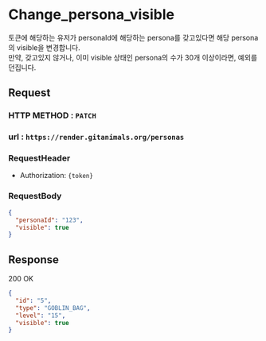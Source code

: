# Change_persona_visible

토큰에 해당하는 유저가 personaId에 해당하는 persona를 갖고있다면 해당 persona의 visible을 변경합니다.   
만약, 갖고있지 않거나, 이미 visible 상태인 persona의 수가 30개 이상이라면, 예외를 던집니다.

## Request
### HTTP METHOD : `PATCH`
### url : `https://render.gitanimals.org/personas`
### RequestHeader
- Authorization: `{token}`
### RequestBody
``` json
{
  "personaId": "123",
  "visible": true
}
```

## Response

200 OK

```json
{
  "id": "5",
  "type": "GOBLIN_BAG",
  "level": "15",
  "visible": true
}
```
